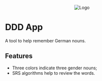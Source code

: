 <p align="center">
  <img src="https://res.cloudinary.com/cyishere/image/upload/v1648779156/projects/ddd-logo_vitwkp.png" alt="Logo">
</p>

# DDD App

A tool to help remember German nouns.

## Features

- Three colors indicate three gender nouns;
- SRS algorithms help to review the words.
